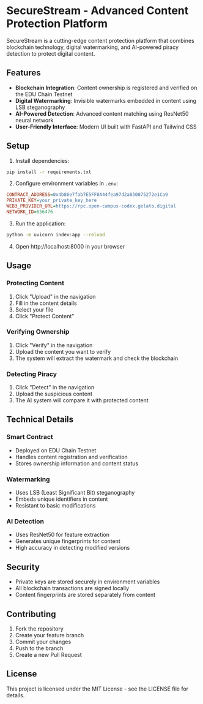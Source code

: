 # SecureStream - Advanced Content Protection Platform

SecureStream is a cutting-edge content protection platform that combines blockchain technology, digital watermarking, and AI-powered piracy detection to protect digital content.

## Features

- **Blockchain Integration**: Content ownership is registered and verified on the EDU Chain Testnet
- **Digital Watermarking**: Invisible watermarks embedded in content using LSB steganography
- **AI-Powered Detection**: Advanced content matching using ResNet50 neural network
- **User-Friendly Interface**: Modern UI built with FastAPI and Tailwind CSS

## Setup

1. Install dependencies:
```bash
pip install -r requirements.txt
```

2. Configure environment variables in `.env`:
```ini
CONTRACT_ADDRESS=0x4b86e7fab7E5FF8A44fea97d2a830875272e1Ca9
PRIVATE_KEY=your_private_key_here
WEB3_PROVIDER_URL=https://rpc.open-campus-codex.gelato.digital
NETWORK_ID=656476
```

3. Run the application:
```bash
python -m uvicorn index:app --reload
```

4. Open http://localhost:8000 in your browser

## Usage

### Protecting Content
1. Click "Upload" in the navigation
2. Fill in the content details
3. Select your file
4. Click "Protect Content"

### Verifying Ownership
1. Click "Verify" in the navigation
2. Upload the content you want to verify
3. The system will extract the watermark and check the blockchain

### Detecting Piracy
1. Click "Detect" in the navigation
2. Upload the suspicious content
3. The AI system will compare it with protected content

## Technical Details

### Smart Contract
- Deployed on EDU Chain Testnet
- Handles content registration and verification
- Stores ownership information and content status

### Watermarking
- Uses LSB (Least Significant Bit) steganography
- Embeds unique identifiers in content
- Resistant to basic modifications

### AI Detection
- Uses ResNet50 for feature extraction
- Generates unique fingerprints for content
- High accuracy in detecting modified versions

## Security

- Private keys are stored securely in environment variables
- All blockchain transactions are signed locally
- Content fingerprints are stored separately from content

## Contributing

1. Fork the repository
2. Create your feature branch
3. Commit your changes
4. Push to the branch
5. Create a new Pull Request

## License

This project is licensed under the MIT License - see the LICENSE file for details.
